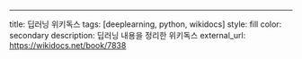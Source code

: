 ---
title: 딥러닝 위키독스
tags: [deeplearning, python, wikidocs]
style: fill
color: secondary
description: 딥러닝 내용을 정리한 위키독스
external_url: https://wikidocs.net/book/7838